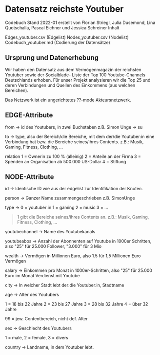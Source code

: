 # Datensatz reichste Youtuber

Codebuch Stand 2022-01 erstellt von Florian Striegl, Julia Dusemond, Lina Quotschalla, Pascal Eichner und Jessica Schreiner
Inhalt

Edges_youtuber.csv (Edgelist)
Nodes_youtuber.csv (Nodelist)
Codebuch_youtuber.md (Codierung der Datensätze)

## Ursprung und Datenerhebung

Wir haben den Datensatz aus dem Vermögenmagazin der reichsten Youtuber sowie der Socialblade- Liste der Top 100 Youtube-Channels Deutschlands erhoben. Für unser Projekt analysieren wir die Top 25 und deren Verbindungen und Quellen des Einkommens (aus welchen Bereichen).

Das Netzwerk ist ein ungerichtetes ??-mode Akteursnetzwerk.

## EDGE-Attribute

from ->  id des Youtubers, in zwei Buchstaben z.B. Simon Unge -> su

to -> type, also der Bereich/die Bereiche, mit dem der/die Youtuber:in eine Verbindung hat bzw. die Bereiche seines/ihres Contents. z.B.: Musik, Gaming, Fitness, Clothing, ...

relation 1 = Ownerin zu 100 % (alleinig) 2 = Anteile an der Firma 3 = Spenden an Organisation ab 500.000 US-Dollar 4 = Stiftung

## NODE-Attribute

id -> Identische ID wie aus der edgelist zur Identifikation der Knoten.

person -> Ganzer Name zusammengeschrieben z.B. SimonUnge 

type -> 0 = youtuber:in 1 = gaming 2 = music 3 = ...

>1 gibt die Bereiche seines/ihres Contents an. z.B.: Musik, Gaming, Fitness, Clothing, ...

youtubechannel -> Name des Youtubekanals

youtubeabos -> Anzahl der Abonnenten auf Youtube in 1000er Schritten, also "25" für 25.000 Follower, "3.000" für 3 Mio

wealth -> Vermögen in Millionen Euro, also 1.5 für 1,5 Millionen Euro Vermögen

salary -> Einkommen pro Monat in 1000er-Schritten, also "25" für 25.000 Euro im Monat Verdienst mit Youtube

city -> In welcher Stadt lebt der:die Youtuber:in, Stadtname

age -> Alter des Youtubers

1 = 18 bis 22 Jahre 2 = 23 bis 27 Jahre 3 = 28 bis 32 Jahre 4 = über 32 Jahre

99 = jew. Contentbereich, nicht def. Alter

sex -> Geschlecht des Youtubers

1 = male, 2 = female, 3 = divers

country -> Landname, in dem Youtuber lebt.



